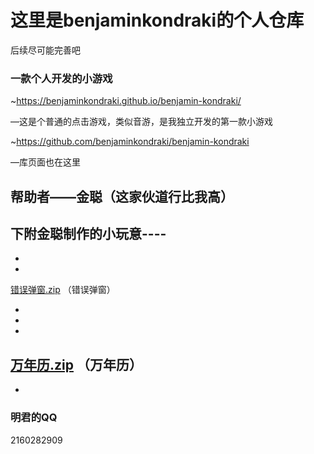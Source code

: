#          这里是benjaminkondraki的个人仓库

后续尽可能完善吧









###  一款个人开发的小游戏


 ~https://benjaminkondraki.github.io/benjamin-kondraki/

—这是个普通的点击游戏，类似音游，是我独立开发的第一款小游戏


~https://github.com/benjaminkondraki/benjamin-kondraki

—库页面也在这里









##  帮助者——金聪（这家伙道行比我高）

下附金聪制作的小玩意----
-
-
-
[错误弹窗.zip](https://github.com/benjaminkondraki/BenjaminKondraki/files/8839570/default.zip)
（错误弹窗）

-
-
-
[万年历.zip](https://github.com/benjaminkondraki/BenjaminKondraki/files/8839554/default.zip)
（万年历）
-
-






###  明君的QQ
2160282909
